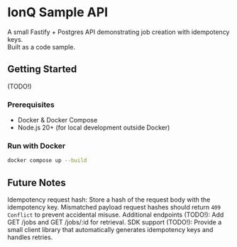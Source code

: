 

# IonQ Sample API

A small Fastify + Postgres API demonstrating job creation with idempotency keys.  
Built as a code sample.

## Getting Started
(TODO!)

### Prerequisites
- Docker & Docker Compose
- Node.js 20+ (for local development outside Docker)

### Run with Docker

```bash
docker compose up --build
```
## Future Notes
Idempotency request hash: Store a hash of the request body with the idempotency key. Mismatched payload request hashes should return `409 Conflict` to prevent accidental misuse.
Additional endpoints (TODO!): Add GET /jobs and GET /jobs/:id for retrieval.
SDK support (TODO!): Provide a small client library that automatically generates idempotency keys and handles retries.
